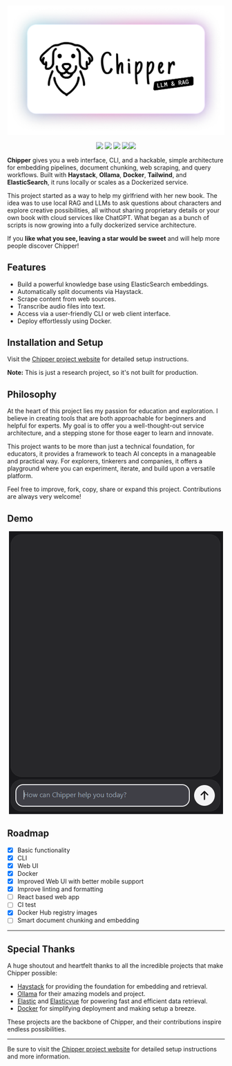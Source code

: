 <p align="center"><img src="https://raw.githubusercontent.com/TilmanGriesel/chipper/refs/heads/main/docs/public/assets/banner.png" width="512" alt="Logo Chipper RAG Util"/></p>
<p align="center">
	<a href="https://chipper.tilmangriesel.com/"><img src="https://img.shields.io/github/actions/workflow/status/TilmanGriesel/chipper/.github%2Fworkflows%2Fdocs-deploy.yml?colorA=1F2229&colorB=ffffff&style=for-the-badge&label=GitHub Pages"></a>
    <a href="https://github.com/TilmanGriesel/chipper/actions"><img src="https://img.shields.io/github/actions/workflow/status/TilmanGriesel/chipper/.github%2Fworkflows%2Fpublish-docker.yml?colorA=1F2229&colorB=ffffff&style=for-the-badge&label=DockerHub"></a>
    <a href="https://github.com/tilmangriesel/chipper/stargazers"><img src="https://img.shields.io/github/stars/tilmangriesel/chipper?colorA=1F2229&colorB=ffffff&style=for-the-badge"></a>
    <a href="https://github.com/tilmangriesel/chipper/issues"><img src="https://img.shields.io/github/issues/tilmangriesel/chipper?colorA=1F2229&colorB=ffffff&style=for-the-badge"></a><a href="https://hub.docker.com/repository/docker/griesel/chipper"><img src="https://img.shields.io/docker/pulls/griesel/chipper?colorA=1F2229&colorB=ffffff&style=for-the-badge"></a>
</p>

**Chipper** gives you a web interface, CLI, and a hackable, simple architecture for embedding pipelines, document chunking, web scraping, and query workflows. Built with **Haystack**, **Ollama**, **Docker**, **Tailwind**, and **ElasticSearch**, it runs locally or scales as a Dockerized service.

This project started as a way to help my girlfriend with her new book. The idea was to use local RAG and LLMs to ask questions about characters and explore creative possibilities, all without sharing proprietary details or your own book with cloud services like ChatGPT. What began as a bunch of scripts is now growing into a fully dockerized service architecture.

If you **like what you see, leaving a star would be sweet** and will help more people discover Chipper!

## Features

- Build a powerful knowledge base using ElasticSearch embeddings.
- Automatically split documents via Haystack.
- Scrape content from web sources.
- Transcribe audio files into text.
- Access via a user-friendly CLI or web client interface.
- Deploy effortlessly using Docker.

## Installation and Setup

Visit the [Chipper project website](https://chipper.tilmangriesel.com/) for detailed setup instructions.

**Note:** This is just a research project, so it's not built for production.

## Philosophy

At the heart of this project lies my passion for education and exploration. I believe in creating tools that are both approachable for beginners and helpful for experts. My goal is to offer you a well-thought-out service architecture, and a stepping stone for those eager to learn and innovate.

This project wants to be more than just a technical foundation, for educators, it provides a framework to teach AI concepts in a manageable and practical way. For explorers, tinkerers and companies, it offers a playground where you can experiment, iterate, and build upon a versatile platform.

Feel free to improve, fork, copy, share or expand this project. Contributions are always very welcome!

## Demo

<p align="center"><img src="https://raw.githubusercontent.com/TilmanGriesel/chipper/refs/heads/main/docs/public/assets/chipper_demo_01.gif"alt="Chipper RAG Util Demo Browser"/></p>

## Roadmap

- [x] Basic functionality
- [x] CLI
- [x] Web UI
- [x] Docker
- [x] Improved Web UI with better mobile support
- [x] Improve linting and formatting
- [ ] React based web app
- [ ] CI test
- [x] Docker Hub registry images
- [ ] Smart document chunking and embedding

---

## Special Thanks

A huge shoutout and heartfelt thanks to all the incredible projects that make Chipper possible:

- [Haystack](https://haystack.deepset.ai/) for providing the foundation for embedding and retrieval.
- [Ollama](https://ollama.com/) for their amazing models and project.
- [Elastic](https://www.elastic.com) and [Elasticvue](https://elasticvue.com/) for powering fast and efficient data retrieval.
- [Docker](https://docker.com) for simplifying deployment and making setup a breeze.

These projects are the backbone of Chipper, and their contributions inspire endless possibilities.

---

Be sure to visit the [Chipper project website](https://chipper.tilmangriesel.com/) for detailed setup instructions and more information.
